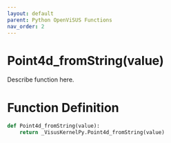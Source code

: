 ```yaml
---
layout: default
parent: Python OpenViSUS Functions
nav_order: 2
---
```


# Point4d_fromString(value)

Describe function here.

# Function Definition

```python
def Point4d_fromString(value):
    return _VisusKernelPy.Point4d_fromString(value)
```